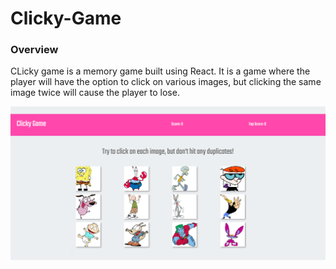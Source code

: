 # Clicky-Game

### Overview

CLicky game is a memory game built using React. It is a game where the player will have the option to click on various images, but clicking the same image twice will cause the player to lose.

![Screenshot](https://github.com/Nikee-R/Clicky-Game/blob/master/public/images/ClickyGameSS.png?raw=true)
